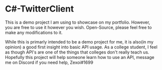 # C#-TwitterClient
This is a demo project I am using to showcase on my portfolio. However, you are free to use it however you wish. Open-Source, please feel free to make any modifications to it.

While this is primarly intended to be a demo project for me, it is also(in my opinion) a good first insight into basic API usage. As a college student, I feel as though API's
are one of the things that colleges don't really teach us. Hopefully this project will help someone learn how to use an API, message me on Discord if you need help,
Zexoi#1699
